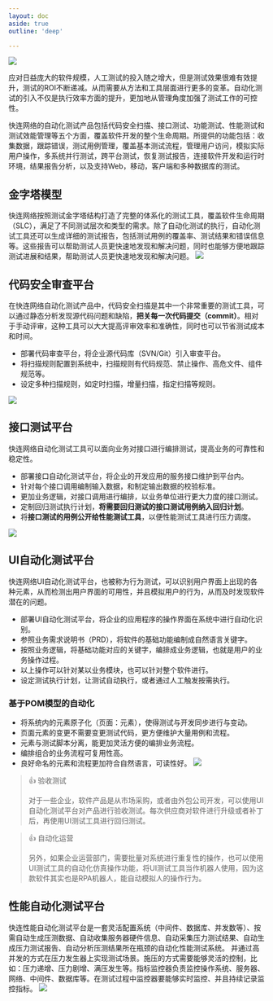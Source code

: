 ```yaml
---
layout: doc
aside: true
outline: 'deep'

---
```

![](/static/testing/autotest.png "")

应对日益庞大的软件规模，人工测试的投入随之增大，但是测试效果很难有效提升，测试的ROI不断递减。从而需要从方法和工具层面进行更多的变革。自动化测试的引入不仅是执行效率方面的提升，更加地从管理角度加强了测试工作的可控性。

快连网络的自动化测试产品包括代码安全扫描、接口测试、功能测试、性能测试和测试效能管理等五个方面，覆盖软件开发的整个生命周期。所提供的功能包括：收集数据，跟踪错误，测试用例管理，覆盖基本测试流程，管理用户访问，模拟实际用户操作，多系统并行测试，跨平台测试，恢复测试报告，连接软件开发和运行时环境，结果报告分析，以及支持Web，移动，客户端和多种数据库的测试。

## 金字塔模型
快连网络按照测试金字塔结构打造了完整的体系化的测试工具，覆盖软件生命周期（SLC），满足了不同测试层次和类型的需求。除了自动化测试的执行，自动化测试工具还可以生成详细的测试报告，包括测试用例的覆盖率、测试结果和错误信息等。这些报告可以帮助测试人员更快速地发现和解决问题，同时也能够方便地跟踪测试进展和结果，帮助测试人员更快速地发现和解决问题。
![](/static/testing/pyramid.png "")

## 代码安全审查平台
在快连网络自动化测试产品中，代码安全扫描是其中一个非常重要的测试工具，可以通过静态分析发现源代码问题和缺陷，**把关每一次代码提交（commit）**。相对于手动评审，这种工具可以大大提高评审效率和准确性，同时也可以节省测试成本和时间。

- 部署代码审查平台，将企业源代码库（SVN/Git）引入审查平台。
- 将扫描规则配置到系统中，扫描规则有代码规范、禁止操作、高危文件、组件规范等。
- 设定多种扫描规则，如定时扫描，增量扫描，指定扫描等规则。

![](/static/testing/scanner.png "")

## 接口测试平台
快连网络自动化测试工具可以面向业务对接口进行编排测试，提高业务的可靠性和稳定性。

- 部署接口自动化测试平台，将企业的开发应用的服务接口维护到平台内。
- 针对每个接口调用编制输入数据，和制定输出数据的校验标准。
- 更加业务逻辑，对接口调用进行编排，以业务单位进行更大力度的接口测试。
- 定制回归测试执行计划，**将需要回归测试的接口测试用例纳入回归计划**。
- 将**接口测试的用例公开给性能测试工具**，以便性能测试工具进行压力调度。

![](/static/testing/iface.png "")

## UI自动化测试平台
快连网络UI自动化测试平台，也被称为行为测试，可以识别用户界面上出现的各种元素，从而检测出用户界面的可用性，并且模拟用户的行为，从而及时发现软件潜在的问题。
- 部署UI自动化测试平台，将企业的应用程序的操作界面在系统中进行自动化识别。
- 参照业务需求说明书（PRD），将软件的基础功能编制成自然语言关键字。
- 按照业务逻辑，将基础功能对应的关键字，编排成业务逻辑，也就是用户的业务操作过程。
- 以上操作可以针对某以业务模块，也可以针对整个软件进行。
- 设定测试执行计划，让测试自动执行，或者通过人工触发按需执行。

### 基于POM模型的自动化
- 将系统内的元素原子化（页面：元素），使得测试与开发同步进行与变动。
- 页面元素的变更不需要变更测试代码，更方便维护大量用例和流程。
- 元素与测试脚本分离，能更加灵活方便的编排业务流程。
- 编排组合的业务流程可复用性高。
- 良好命名的元素和流程更加符合自然语言，可读性好。
![](/static/testing/behave.png "")


> 👍 验收测试
> 
> 对于一些企业，软件产品是从市场采购，或者由外包公司开发，可以使用UI自动化测试平台对产品进行验收测试。每次供应商对软件进行升级或者补丁后，再使用UI测试工具进行回归测试。

> 👍 自动化运营
> 
> 另外，如果企业运营部门，需要批量对系统进行重复性的操作，也可以使用UI测试工具的自动化仿真操作功能，将UI测试工具当作机器人使用，因为这款软件其实也是RPA机器人，能自动模拟人的操作行为。

## 性能自动化测试平台
快连性能自动化测试平台是一套灵活配置系统（中间件、数据库、并发数等）、按需自动生成压测数据、自动收集服务器硬件信息、自动采集压力测试结果、自动生成压力测试报告、自动分析压测结果所在瓶颈的自动化性能测试系统。
并通过高并发的方式在压力发生器上实现测试场景。施压的方式需要能够灵活的控制，比如：压力递增、压力剧增、满压发生等。指标监控器负责监控操作系统、服务器、网络、中间件、数据库等。在测试过程中监控器要能够实时监控、并且持续记录监控指标。
![](/static/testing/perf.png "")